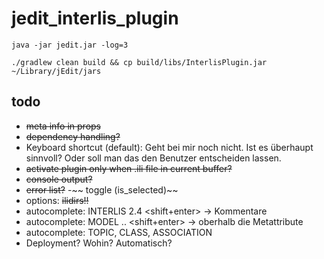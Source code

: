 # jedit_interlis_plugin

```
java -jar jedit.jar -log=3
```

```
./gradlew clean build && cp build/libs/InterlisPlugin.jar ~/Library/jEdit/jars
```


## todo

- ~~meta info in props~~
- ~~dependency handling?~~
- Keyboard shortcut (default): Geht bei mir noch nicht. Ist es überhaupt sinnvoll? Oder soll man das den Benutzer entscheiden lassen.
- ~~activate plugin only when .ili file in current buffer?~~
- ~~console output?~~ 
- ~~error list?~~ 
-~~ toggle (is_selected)~~
- options: ~~ilidirs!!~~
- autocomplete: INTERLIS 2.4 <shift+enter> -> Kommentare
- autocomplete: MODEL .. <shift+enter> -> oberhalb die Metattribute
- autocomplete: TOPIC, CLASS, ASSOCIATION
- Deployment? Wohin? Automatisch?